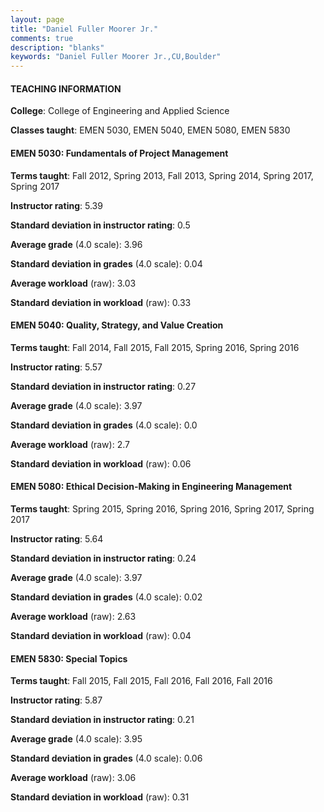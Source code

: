 ```yaml
---
layout: page
title: "Daniel Fuller Moorer Jr." 
comments: true
description: "blanks"
keywords: "Daniel Fuller Moorer Jr.,CU,Boulder"
---
```

<head>
<script src="https://ajax.googleapis.com/ajax/libs/jquery/2.1.3/jquery.min.js"></script>
<script src="https://dl.dropboxusercontent.com/s/pc42nxpaw1ea4o9/highcharts.js?dl=0"></script>
<!-- <script src="../assets/js/highcharts.js"></script> -->
<style type="text/css">@font-face {
	font-family: "Bebas Neue";
	src: url(https://www.filehosting.org/file/details/544349/BebasNeue Regular.otf) format("opentype");
	}
	h1.Bebas { 
		font-family: "Bebas Neue", Verdana, Tahoma;
	}
</style>
</head>
	   
#### TEACHING INFORMATION

**College**: College of Engineering and Applied Science

**Classes taught**: EMEN 5030, EMEN 5040, EMEN 5080, EMEN 5830

#### EMEN 5030: Fundamentals of Project Management

**Terms taught**: Fall 2012, Spring 2013, Fall 2013, Spring 2014, Spring 2017, Spring 2017

**Instructor rating**: 5.39

**Standard deviation in instructor rating**: 0.5

**Average grade** (4.0 scale): 3.96

**Standard deviation in grades** (4.0 scale): 0.04

**Average workload** (raw): 3.03

**Standard deviation in workload** (raw): 0.33

#### EMEN 5040: Quality, Strategy, and Value Creation

**Terms taught**: Fall 2014, Fall 2015, Fall 2015, Spring 2016, Spring 2016

**Instructor rating**: 5.57

**Standard deviation in instructor rating**: 0.27

**Average grade** (4.0 scale): 3.97

**Standard deviation in grades** (4.0 scale): 0.0

**Average workload** (raw): 2.7

**Standard deviation in workload** (raw): 0.06

#### EMEN 5080: Ethical Decision-Making in Engineering Management

**Terms taught**: Spring 2015, Spring 2016, Spring 2016, Spring 2017, Spring 2017

**Instructor rating**: 5.64

**Standard deviation in instructor rating**: 0.24

**Average grade** (4.0 scale): 3.97

**Standard deviation in grades** (4.0 scale): 0.02

**Average workload** (raw): 2.63

**Standard deviation in workload** (raw): 0.04

#### EMEN 5830: Special Topics

**Terms taught**: Fall 2015, Fall 2015, Fall 2016, Fall 2016, Fall 2016

**Instructor rating**: 5.87

**Standard deviation in instructor rating**: 0.21

**Average grade** (4.0 scale): 3.95

**Standard deviation in grades** (4.0 scale): 0.06

**Average workload** (raw): 3.06

**Standard deviation in workload** (raw): 0.31

